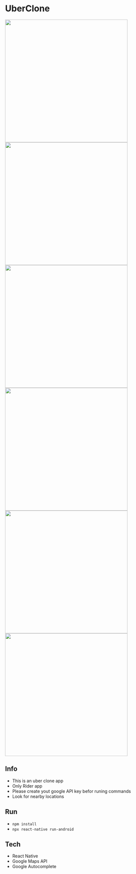 # UberClone

<div>
<img src="https://user-images.githubusercontent.com/89525544/158027835-a938dc92-0969-4dbf-ad9a-32d3b39c4667.png" width="400"/>
  <img src="https://user-images.githubusercontent.com/89525544/158027839-4284abdb-9d94-44bc-8112-a23ac38e1f26.png" width="400"/>
  <img src="https://user-images.githubusercontent.com/89525544/158027841-429544f4-5049-4143-9e5c-11936bce93ae.png" width="400"/>
  <img src="https://user-images.githubusercontent.com/89525544/158027844-ae03b70e-8b32-455e-93d0-350b271e3c17.png" width="400"/>
  <img src="" width="400"/>
  <img src="https://user-images.githubusercontent.com/89525544/158027846-af00dfff-bd35-424d-8c28-36ee8e80eeab.png" width="400"/>
</div>

## Info
- This is an uber clone app
- Only Rider app
- Please create yout google API key befor runing commands
- Look for nearby locations
## Run
- `npm install`
- `npx react-native run-android`
## Tech
- React Native
- Google Maps API
- Google Autocomplete
